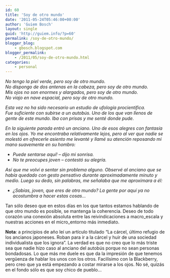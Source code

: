 ```yaml
---
id: 60
title: 'Soy de otro mundo'
date: '2011-05-24T05:46:00+00:00'
author: 'Guiem Bosch'
layout: single
guid: 'http://guiem.info/?p=60'
permalink: /soy-de-otro-mundo/
blogger_blog:
    - gbosch.blogspot.com
blogger_permalink:
    - /2011/05/soy-de-otro-mundo.html
categories:
    - personal
---
```


*No tengo la piel verde, pero soy de otro mundo.*  
*No dispongo de dos antenas en la cabeza, pero soy de otro mundo.*  
*Mis ojos no son enormes y alargados, pero soy de otro mundo.*  
*No viajo en nave espacial, pero soy de otro mundo.*

*Esta vez no ha sido necesario un estudio de ufología procientífica.*  
 *Fue suficiente con subirse a un autobús. Uno de los que van llenos de gente de este mundo. Iba con prisas y me senté donde pude.*

*En la siguiente parada entró un anciano. Uno de esos alegres con fantasía en los ojos. Yo me encontraba relativamente lejos, pero al ver que nadie se molestó en ofrecerle asiento me levanté y llamé su atención reposando mi mano suavemente en su hombro:*

- *Puede sentarse aquí! – dijo mi sonrisa.*
- *No te preocupes joven – contestó su alegría.*

*Así que me volví a sentar sin problema alguno. Observé al anciano que se había quedado con gesto pensativo durante aproximadamente minuto y medio. Luego su dedo, sin palabras, me señalaba que me aproximara a él:*

- *¿Sabías, joven, que eres de otro mundo? La gente por aquí ya no acostumbra a hacer estas cosas…*

Tan sólo deseo que en estos días en los que tantos estamos hablando de que otro mundo es posible, se mantenga la coherencia. Deseo de todo corazón una conexión absoluta entre las reivindicaciones a macro\_escala y nuestras acciones en el micro\_entorno más inmediato.

**Nota**: a principios de año leí un artículo titulado “La cárcel, último refugio de los ancianos japoneses. Roban para ir a la cárcel y huir de una sociedad individualista que los ignora”. La verdad es que no creo que lo más triste sea que nadie hizo caso al anciano del autobús porque no sean personas bondadosas. Lo que más me duele es que da la impresión de que tenemos vergüenza de hablar los unos con los otros. Facilísimo con la Blackberry, pero creo que ya está empezando a costar mirarse a los ojos. No sé, quizás en el fondo sólo es que soy chico de pueblo…